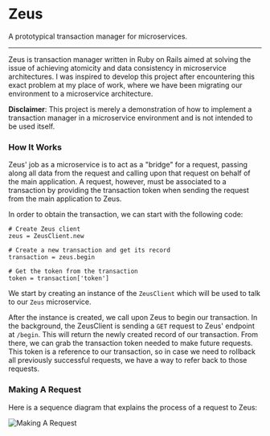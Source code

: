 # Zeus

A prototypical transaction manager for microservices.

---

Zeus is transaction manager written in Ruby on Rails aimed at solving the issue of achieving atomicity and data consistency in microservice architectures. I was inspired to develop this project after encountering this exact problem at my place of work, where we have been migrating our environment to a microservice architecture.

**Disclaimer**: This project is merely a demonstration of how to implement a transaction manager in a microservice environment and is not intended to be used itself.


### How It Works

Zeus' job as a microservice is to act as a "bridge" for a request, passing along all data from the request and calling upon that request on behalf of the main application. A request, however, must be associated to a transaction by providing the transaction token  when sending the request from the main application to Zeus.

In order to obtain the transaction, we can start with the following code:

    # Create Zeus client
    zeus = ZeusClient.new

    # Create a new transaction and get its record
    transaction = zeus.begin

    # Get the token from the transaction
    token = transaction['token']

We start by creating an instance of the `ZeusClient` which will be used to talk to our `Zeus` microservice.

After the instance is created, we call upon Zeus to begin our transaction. In the background, the ZeusClient is sending a `GET` request to Zeus' endpoint at `/begin`. This will return the newly created record of our transaction. From there, we can grab the transaction token needed to make future requests. This token is a reference to our transaction, so in case we need to rollback all previously successful requests, we have a way to refer back to those requests.



### Making A Request

Here is a sequence diagram that explains the process of a request to Zeus:

![Making A Request](images/making-a-request-seq-diagram.png)